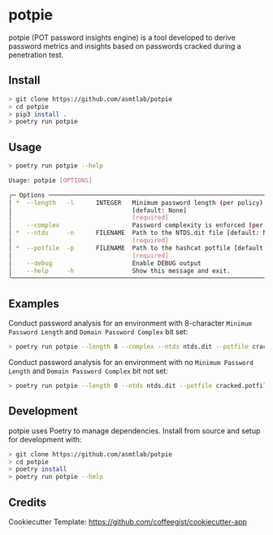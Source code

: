 # potpie
potpie (POT password insights engine) is a tool developed to derive password metrics and insights based on passwords cracked during a penetration test.


## Install
```sh
> git clone https://github.com/asmtlab/potpie
> cd potpie
> pip3 install .
> poetry run potpie
```

## Usage
```sh
> poetry run potpie --help

Usage: potpie [OPTIONS]

╭─ Options ────────────────────────────────────────────────────────────────────────────────╮
│ *  --length   -l      INTEGER   Minimum password length (per policy)                     │
│                                 [default: None]                                          │
│                                 [required]                                               │
│    --complex                    Password complexity is enforced (per policy)             │
│ *  --ntds     -n      FILENAME  Path to the NTDS.dit file [default: None]                │
│                                 [required]                                               │
│ *  --potfile  -p      FILENAME  Path to the hashcat potfile [default: None]              │
│                                 [required]                                               │
│    --debug                      Enable DEBUG output                                      │
│    --help     -h                Show this message and exit.                              │
╰──────────────────────────────────────────────────────────────────────────────────────────╯
```

## Examples
Conduct password analysis for an environment with 8-character `Minimum Password Length` and `Domain Password Complex` bit set:
```sh
> poetry run potpie --length 8 --complex --ntds ntds.dit --potfile cracked.potfile
```

Conduct password analysis for an environment with no `Minimum Password Length` and `Domain Password Complex` bit not set:
```sh
> poetry run potpie --length 0 --ntds ntds.dit --potfile cracked.potfile
```
## Development
potpie uses Poetry to manage dependencies. Install from source and setup for development with:
```sh
> git clone https://github.com/asmtlab/potpie
> cd potpie
> poetry install
> poetry run potpie --help
```

## Credits
Cookiecutter Template: https://github.com/coffeegist/cookiecutter-app
